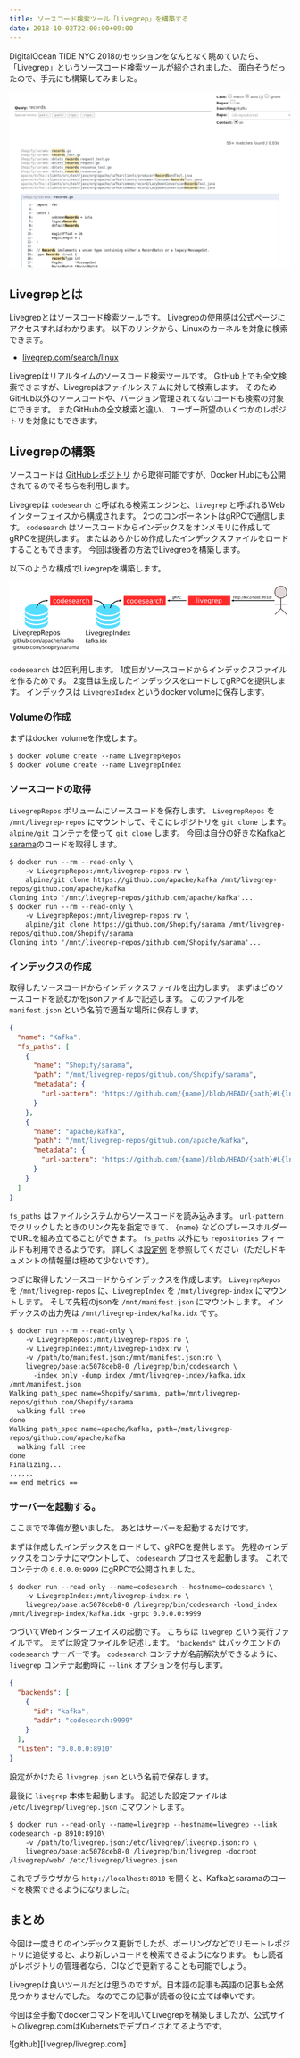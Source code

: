 ```yaml
---
title: ソースコード検索ツール「Livegrep」を構築する
date: 2018-10-02T22:00:00+09:00
---
```


DigitalOcean TIDE NYC 2018のセッションをなんとなく眺めていたら、「Livegrep」というソースコード検索ツールが紹介されました。
面白そうだったので、手元にも構築してみました。

![Livegrepのスクリーンショット](livegrep-screenshot.png)

Livegrepとは
------------

Livegrepとはソースコード検索ツールです。
Livegrepの使用感は公式ページにアクセスすればわかります。
以下のリンクから、Linuxのカーネルを対象に検索できます。

- [livegrep.com/search/linux](https://livegrep.com/search/linux)

Livegrepはリアルタイムのソースコード検索ツールです。
GitHub上でも全文検索できますが、Livegrepはファイルシステムに対して検索します。
そのためGitHub以外のソースコードや、バージョン管理されてないコードも検索の対象にできます。
またGitHubの全文検索と違い、ユーザー所望のいくつかのレポジトリを対象にもできます。

Livegrepの構築
--------------

ソースコードは [GitHubレポジトリ](https://github.com/livegrep/livegrep) から取得可能ですが、Docker Hubにも公開されてるのでそちらを利用します。

Livegrepは `codesearch` と呼ばれる検索エンジンと、`livegrep` と呼ばれるWebインターフェイスから構成されます。
2つのコンポーネントはgRPCで通信します。
`codesearch` はソースコードからインデックスをオンメモリに作成してgRPCを提供します。
またはあらかじめ作成したインデックスファイルをロードすることもできます。
今回は後者の方法でLivegrepを構築します。

以下のような構成でLivegrepを構築します。

![Livegrepのアーキテクチャ](livegrep-architecture.png)

`codesearch` は2回利用します。
1度目がソースコードからインデックスファイルを作るためです。
2度目は生成したインデックスをロードしてgRPCを提供します。
インデックスは `LivegrepIndex` というdocker volumeに保存します。

### Volumeの作成

まずはdocker volumeを作成します。

```console
$ docker volume create --name LivegrepRepos
$ docker volume create --name LivegrepIndex
```

### ソースコードの取得

`LivegrepRepos` ボリュームにソースコードを保存します。
`LivegrepRepos` を `/mnt/livegrep-repos` にマウントして、そこにレポジトリを `git clone` します。
`alpine/git` コンテナを使って `git clone` します。
今回は自分の好きな[Kafka][]と[sarama][]のコードを取得します。


```console
$ docker run --rm --read-only \
    -v LivegrepRepos:/mnt/livegrep-repos:rw \
    alpine/git clone https://github.com/apache/kafka /mnt/livegrep-repos/github.com/apache/kafka
Cloning into '/mnt/livegrep-repos/github.com/apache/kafka'...
$ docker run --rm --read-only \
    -v LivegrepRepos:/mnt/livegrep-repos:rw \
    alpine/git clone https://github.com/Shopify/sarama /mnt/livegrep-repos/github.com/Shopify/sarama
Cloning into '/mnt/livegrep-repos/github.com/Shopify/sarama'...
```

### インデックスの作成

取得したソースコードからインデックスファイルを出力します。
まずはどのソースコードを読むかをjsonファイルで記述します。
このファイルを `manifest.json` という名前で適当な場所に保存します。

```json
{
  "name": "Kafka",
  "fs_paths": [
    {
      "name": "Shopify/sarama",
      "path": "/mnt/livegrep-repos/github.com/Shopify/sarama",
      "metadata": {
        "url-pattern": "https://github.com/{name}/blob/HEAD/{path}#L{lno}"
      }
    },
    {
      "name": "apache/kafka",
      "path": "/mnt/livegrep-repos/github.com/apache/kafka",
      "metadata": {
        "url-pattern": "https://github.com/{name}/blob/HEAD/{path}#L{lno}"
      }
    }
  ]
}
```

`fs_paths` はファイルシステムからソースコードを読み込みます。
`url-pattern` でクリックしたときのリンク先を指定できて、 `{name}` などのプレースホルダーでURLを組み立てることができます。
`fs_paths` 以外にも `repositories` フィールドも利用できるようです。
詳しくは[設定例][example] を参照してください（ただしドキュメントの情報量は極めて少ないです）。


つぎに取得したソースコードからインデックスを作成します。
`LivegrepRepos` を `/mnt/livegrep-repos` に、`LivegrepIndex` を `/mnt/livegrep-index` にマウントします。
そして先程のjsonを `/mnt/manifest.json` にマウントします。
インデックスの出力先は `/mnt/livegrep-index/kafka.idx` です。

```console
$ docker run --rm --read-only \
    -v LivegrepRepos:/mnt/livegrep-repos:ro \
    -v LivegrepIndex:/mnt/livegrep-index:rw \
    -v /path/to/manifest.json:/mnt/manifest.json:ro \
    livegrep/base:ac5078ceb8-0 /livegrep/bin/codesearch \
      -index_only -dump_index /mnt/livegrep-index/kafka.idx /mnt/manifest.json
Walking path_spec name=Shopify/sarama, path=/mnt/livegrep-repos/github.com/Shopify/sarama
  walking full tree
done
Walking path_spec name=apache/kafka, path=/mnt/livegrep-repos/github.com/apache/kafka
  walking full tree
done
Finalizing...
......
== end metrics ==
```

### サーバーを起動する。

ここまでで準備が整いました。
あとはサーバーを起動するだけです。

まずは作成したインデックスをロードして、gRPCを提供します。
先程のインデックスをコンテナにマウントして、 `codesearch` プロセスを起動します。
これでコンテナの `0.0.0.0:9999` にgRPCで公開されました。

```console
$ docker run --read-only --name=codesearch --hostname=codesearch \
    -v LivegrepIndex:/mnt/livegrep-index:ro \
    livegrep/base:ac5078ceb8-0 /livegrep/bin/codesearch -load_index /mnt/livegrep-index/kafka.idx -grpc 0.0.0.0:9999
```

つづいてWebインターフェイスの起動です。
こちらは `livegrep` という実行ファイルです。
まずは設定ファイルを記述します。
`"backends"` はバックエンドの`codesearch` サーバーです。
`codesearch` コンテナが名前解決ができるように、`livegrep` コンテナ起動時に `--link` オプションを付与します。

```json
{
  "backends": [
    {
      "id": "kafka",
      "addr": "codesearch:9999"
    }
  ],
  "listen": "0.0.0.0:8910"
}
```

設定がかけたら `livegrep.json` という名前で保存します。

最後に `livegrep` 本体を起動します。
記述した設定ファイルは `/etc/livegrep/livegrep.json` にマウントします。

```console
$ docker run --read-only --name=livegrep --hostname=livegrep --link codesearch -p 8910:8910\
    -v /path/to/livegrep.json:/etc/livegrep/livegrep.json:ro \
    livegrep/base:ac5078ceb8-0 /livegrep/bin/livegrep -docroot /livegrep/web/ /etc/livegrep/livegrep.json
```

これでブラウザから `http://localhost:8910` を開くと、Kafkaとsaramaのコードを検索できるようになりました。

まとめ
------

今回は一度きりのインデックス更新でしたが、ポーリングなどでリモートレポジトリに追従すると、より新しいコードを検索できるようになります。
もし読者がレポジトリの管理者なら、CIなどで更新することも可能でしょう。

Livegrepは良いツールだとは思うのですが。日本語の記事も英語の記事も全然見つかりませんでした。
なのでこの記事が読者の役に立てば幸いです。

今回は全手動でdockerコマンドを叩いてLivegrepを構築しましたが、公式サイトのlivegrep.comはKubernetsでデプロイされてるようです。

![github][livegrep/livegrep.com]

[example]: https://github.com/livegrep/livegrep/blob/master/doc/examples/livegrep/index.json
[Kafka]: https://github.com/apache/kafka
[sarama]: https://github.com/Shopify/sarama
